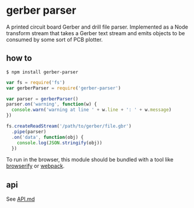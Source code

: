# gerber parser

A printed circuit board Gerber and drill file parser. Implemented as a Node transform stream that takes a Gerber text stream and emits objects to be consumed by some sort of PCB plotter.

## how to

`$ npm install gerber-parser`

``` javascript
var fs = require('fs')
var gerberParser = require('gerber-parser')

var parser = gerberParser()
parser.on('warning', function(w) {
  console.warn('warning at line ' + w.line + ': ' + w.message)
})

fs.createReadStream('/path/to/gerber/file.gbr')
  .pipe(parser)
  .on('data', function(obj) {
    console.log(JSON.stringify(obj))
  })
```

To run in the browser, this module should be bundled with a tool like [browserify](http://browserify.org/) or [webpack](http://webpack.github.io/).

## api

See [API.md](./API.md)
